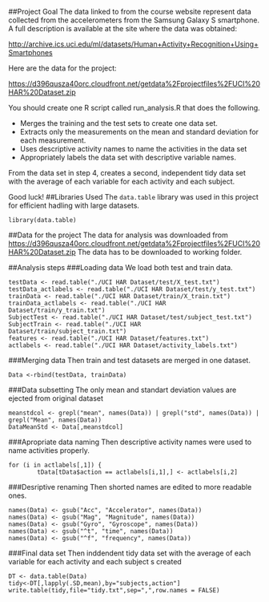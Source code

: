 ##Project Goal
The data linked to from the course website represent data collected from the accelerometers from the Samsung Galaxy S smartphone. A full description is available at the site where the data was obtained:

http://archive.ics.uci.edu/ml/datasets/Human+Activity+Recognition+Using+Smartphones

Here are the data for the project:

https://d396qusza40orc.cloudfront.net/getdata%2Fprojectfiles%2FUCI%20HAR%20Dataset.zip

 You should create one R script called run_analysis.R that does the following. 

- Merges the training and the test sets to create one data set.
- Extracts only the measurements on the mean and standard deviation for each measurement. 
- Uses descriptive activity names to name the activities in the data set
- Appropriately labels the data set with descriptive variable names. 

From the data set in step 4, creates a second, independent tidy data set with the average of each variable for each activity and each subject.

Good luck!
##Libraries Used
The `data.table` library was used in this project for efficient hadling with large datasets.
```{r}
library(data.table)
```
##Data for the project
The data for analysis was downloaded from <https://d396qusza40orc.cloudfront.net/getdata%2Fprojectfiles%2FUCI%20HAR%20Dataset.zip> 
The data has to be downloaded to working folder.

##Analysis steps
###Loading data
We load both test and train data.
```{r}
testData <- read.table("./UCI HAR Dataset/test/X_test.txt")
testData_actlabels <- read.table("./UCI HAR Dataset/test/y_test.txt")
trainData <- read.table("./UCI HAR Dataset/train/X_train.txt")
trainData_actlabels <- read.table("./UCI HAR Dataset/train/y_train.txt")
SubjectTest <- read.table("./UCI HAR Dataset/test/subject_test.txt")
SubjectTrain <- read.table("./UCI HAR Dataset/train/subject_train.txt")
features <- read.table("./UCI HAR Dataset/features.txt")
actlabels <- read.table("./UCI HAR Dataset/activity_labels.txt")
```

###Merging data
Then train and test datasets are merged in one dataset.
```{r}
Data <-rbind(testData, trainData)
```

###Data subsetting
The only mean and standart deviation values are ejected from original dataset
```{r}
meanstdcol <- grepl("mean", names(Data)) | grepl("std", names(Data)) | grepl("Mean", names(Data))
DataMeanStd <- Data[,meanstdcol]
```
###Apropriate data naming 
Then descriptive activity names  were used to name activities properly.
```{r}
for (i in actlabels[,1]) {
        tData[tData$action == actlabels[i,1],] <- actlabels[i,2]
```
###Desriptive renaming
Then shorted names are edited to more readable ones.
```{r}
names(Data) <- gsub("Acc", "Accelerator", names(Data))
names(Data) <- gsub("Mag", "Magnitude", names(Data))
names(Data) <- gsub("Gyro", "Gyroscope", names(Data))
names(Data) <- gsub("^t", "time", names(Data))
names(Data) <- gsub("^f", "frequency", names(Data))
```

###Final data set
Then inddendent tidy data set with the average of each variable for each activity and each subject s created
```{r}
DT <- data.table(Data)
tidy<-DT[,lapply(.SD,mean),by="subjects,action"]
write.table(tidy,file="tidy.txt",sep=",",row.names = FALSE)
```




